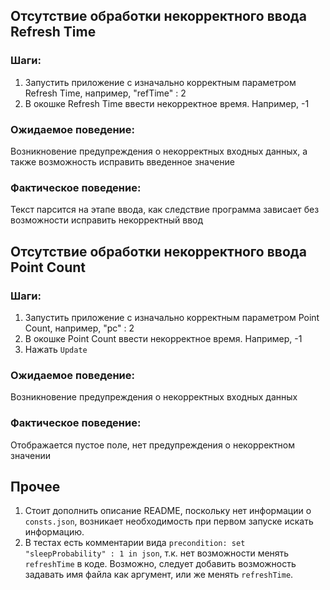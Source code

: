 
## Отсутствие обработки некорректного ввода Refresh Time
### Шаги:
1. Запустить приложение с изначально корректным параметром Refresh Time, например, "refTime" : 2
2. В окошке Refresh Time ввести некорректное время. Например, -1
### Ожидаемое поведение:
Возникновение предупреждения о некорректных входных данных, а также возможность исправить введенное значение
### Фактическое поведение:
Текст парсится на этапе ввода, как следствие программа зависает без возможности исправить некорректный ввод

## Отсутствие обработки некорректного ввода Point Count
### Шаги:
1. Запустить приложение с изначально корректным параметром Point Count, например, "pc" : 2
2. В окошке Point Count ввести некорректное время. Например, -1
3. Нажать `Update`
### Ожидаемое поведение:
Возникновение предупреждения о некорректных входных данных
### Фактическое поведение:
Отображается пустое поле, нет предупреждения о некорректном значении

## Прочее
1. Стоит дополнить описание README, поскольку нет информации о ``consts.json``, возникает необходимость при первом запуске искать информацию.
2. В тестах есть комментарии вида `precondition: set "sleepProbability" : 1 in json`, т.к. нет возможности менять `refreshTime` в коде. Возможно, следует добавить возможность задавать имя файла как аргумент, или же менять `refreshTime`.